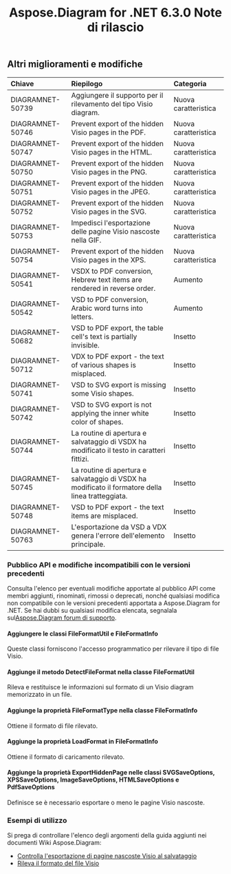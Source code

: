 ﻿---
title: Aspose.Diagram for .NET 6.3.0 Note di rilascio
type: docs
weight: 90
url: /it/net/aspose-diagram-for-net-6-3-0-release-notes/
---
## **Altri miglioramenti e modifiche**

|**Chiave** |**Riepilogo** |**Categoria** |
|:- |:- |:- |
|DIAGRAMNET-50739 | Aggiungere il supporto per il rilevamento del tipo Visio diagram.| Nuova caratteristica|
|DIAGRAMNET-50746 |Prevent export of the hidden Visio pages in the PDF. | Nuova caratteristica|
|DIAGRAMNET-50747 |Prevent export of the hidden Visio pages in the HTML. | Nuova caratteristica|
|DIAGRAMNET-50750 |Prevent export of the hidden Visio pages in the PNG. | Nuova caratteristica|
|DIAGRAMNET-50751 |Prevent export of the hidden Visio pages in the JPEG. | Nuova caratteristica|
|DIAGRAMNET-50752 |Prevent export of the hidden Visio pages in the SVG. | Nuova caratteristica|
|DIAGRAMNET-50753 | Impedisci l'esportazione delle pagine Visio nascoste nella GIF.| Nuova caratteristica|
|DIAGRAMNET-50754 |Prevent export of the hidden Visio pages in the XPS. | Nuova caratteristica|
|DIAGRAMNET-50541 |VSDX to PDF conversion, Hebrew text items are rendered in reverse order. | Aumento|
|DIAGRAMNET-50542 |VSD to PDF conversion, Arabic word turns into letters. | Aumento|
|DIAGRAMNET-50682 |VSD to PDF export, the table cell's text is partially invisible. | Insetto|
|DIAGRAMNET-50712 |VDX to PDF export - the text of various shapes is misplaced. | Insetto|
|DIAGRAMNET-50741 |VSD to SVG export is missing some Visio shapes. | Insetto|
|DIAGRAMNET-50742 |VSD to SVG export is not applying the inner white color of shapes. | Insetto|
|DIAGRAMNET-50744 |La routine di apertura e salvataggio di VSDX ha modificato il testo in caratteri fittizi.| Insetto|
|DIAGRAMNET-50745 | La routine di apertura e salvataggio di VSDX ha modificato il formatore della linea tratteggiata.| Insetto|
|DIAGRAMNET-50748 |VSD to PDF export - the text items are misplaced. | Insetto|
|DIAGRAMNET-50763 | L'esportazione da VSD a VDX genera l'errore dell'elemento principale.| Insetto|
### **Pubblico API e modifiche incompatibili con le versioni precedenti**
Consulta l'elenco per eventuali modifiche apportate al pubblico API come membri aggiunti, rinominati, rimossi o deprecati, nonché qualsiasi modifica non compatibile con le versioni precedenti apportata a Aspose.Diagram for .NET. Se hai dubbi su qualsiasi modifica elencata, segnalala sul[Aspose.Diagram forum di supporto](https://forum.aspose.com/c/diagram/17).
#### **Aggiungere le classi FileFormatUtil e FileFormatInfo**
Queste classi forniscono l'accesso programmatico per rilevare il tipo di file Visio.
#### **Aggiunge il metodo DetectFileFormat nella classe FileFormatUtil**
Rileva e restituisce le informazioni sul formato di un Visio diagram memorizzato in un file.
#### **Aggiunge la proprietà FileFormatType nella classe FileFormatInfo**
Ottiene il formato di file rilevato.
#### **Aggiunge la proprietà LoadFormat in FileFormatInfo**
Ottiene il formato di caricamento rilevato.
#### **Aggiunge la proprietà ExportHiddenPage nelle classi SVGSaveOptions, XPSSaveOptions, ImageSaveOptions, HTMLSaveOptions e PdfSaveOptions**
Definisce se è necessario esportare o meno le pagine Visio nascoste.
### **Esempi di utilizzo**
Si prega di controllare l'elenco degli argomenti della guida aggiunti nei documenti Wiki Aspose.Diagram:

- [Controlla l'esportazione di pagine nascoste Visio al salvataggio](/diagram/it/net/set-orientation-and-control-the-export-of-hidden-visio-pages-on-saving/#control-the-export-of-hidden-visio-pages-on-saving)
- [Rileva il formato del file Visio](/diagram/it/net/introduction/#detect-the-format-of-visio-file)
